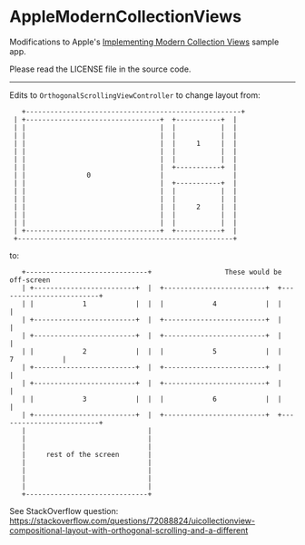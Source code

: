 # AppleModernCollectionViews

Modifications to Apple's [Implementing Modern Collection Views](https://developer.apple.com/documentation/uikit/views_and_controls/collection_views/implementing_modern_collection_views) sample app.

Please read the LICENSE file in the source code.

------------------

Edits to `OrthogonalScrollingViewController` to change layout from:

	   +-----------------------------------------------------+
     | +---------------------------------+  +-----------+  |
     | |                                 |  |           |  |
     | |                                 |  |           |  |
     | |                                 |  |     1     |  |
     | |                                 |  |           |  |
     | |                                 |  |           |  |
     | |                                 |  +-----------+  |
     | |               0                 |                 |
     | |                                 |  +-----------+  |
     | |                                 |  |           |  |
     | |                                 |  |           |  |
     | |                                 |  |     2     |  |
     | |                                 |  |           |  |
     | |                                 |  |           |  |
     | +---------------------------------+  +-----------+  |
     +-----------------------------------------------------+

to:

	
	   +------------------------------+                  These would be off-screen
	   | +-------------------------+  |  +-------------------------+  +-------------------------+
	   | |            1            |  |  |            4            |  |                         |
	   | +-------------------------+  |  +-------------------------+  |                         |
	   | +-------------------------+  |  +-------------------------+  |                         |
	   | |            2            |  |  |            5            |  |            7            |
	   | +-------------------------+  |  +-------------------------+  |                         |
	   | +-------------------------+  |  +-------------------------+  |                         |
	   | |            3            |  |  |            6            |  |                         |
	   | +-------------------------+  |  +-------------------------+  +-------------------------+
	   |                              |
	   |                              |
	   |                              |
	   |     rest of the screen       |
	   |                              |
	   |                              |
	   |                              |
	   |                              |
	   +------------------------------+
	

See StackOverflow question: https://stackoverflow.com/questions/72088824/uicollectionview-compositional-layout-with-orthogonal-scrolling-and-a-different
